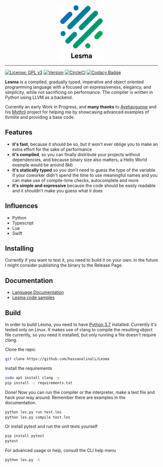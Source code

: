 <p align="center">
<img src="docs/img/logo.png" height="180px" alt="Lesma Programming Language" title="Lesma Programming Language">
</p>

___
[![License: GPL v3](https://img.shields.io/badge/license-GPL%20v3-blue.svg)](https://www.gnu.org/licenses/gpl-3.0)
[![Version](https://img.shields.io/badge/version-0.2.0-brightgreen.svg)](https://github.com/hassanalinali/Lesma/blob/master/LICENSE.md)
[![CircleCI](https://circleci.com/gh/hassanalinali/Lesma/tree/master.svg?style=shield)](https://circleci.com/gh/hassanalinali/Lesma/tree/master)
[![Codacy Badge](https://api.codacy.com/project/badge/Grade/90fcc06be70d4dd98f54f1bb2713d70c)](https://www.codacy.com/app/hassanalinali/Lesma?utm_source=github.com&amp;utm_medium=referral&amp;utm_content=hassanalinali/Lesma&amp;utm_campaign=Badge_Grade)

**Lesma** is a compiled, gradually typed, imperative and object oriented programming language with a focused on expressiveness, elegancy, and simplicity, while not sacrificing on performance. The compiler is written in Python using LLVM as a backend.

Currently an early Work in Progress, and **many thanks** to [Ayehavgunne](https://github.com/Ayehavgunne) and his [Mythril](https://github.com/Ayehavgunne/Mythril) project for helping me by showcasing advanced examples of llvmlite and providing a base code.

## Features
- **it's fast**, because it should be so, but it won't ever oblige you to make an extra effort for the sake of performance 
- **it's compiled**, so you can finally distribute your projects without dependencies, and because binary size also matters, a Hello World example would be around 8kb
- **it's statically typed** so you don't need to guess the type of the variable if your coworker didn't spend the time to use meaningful names and you can make use of compile-time checks, autocomplete and more
- **it's simple and expressive** because the code should be easily readable and it shouldn't make you guess what it does

## Influences
- Python
- Typescript
- Lua
- Swift

## Installing
Currently if you want to test it, you need to build it on your own. In the future I might consider
publishing the binary to the Release Page.

## Documentation

- [Language Documentation](https://hassanalinali.github.io/Lesma)
- [Lesma code samples](https://hassanalinali.github.io/Lesma/examples/)

## Build

In order to build Lesma, you need to have [Python 3.7](https://www.python.org/) installed. Currently it's tested only on Linux. It makes use of clang to compile the resulting object file currently, so you need it installed, but only running a file doesn't require clang.

Clone the repo:
```bash
git clone https://github.com/hassanalinali/Lesma
```

Install the requirements
```bash
sudo apt install clang -y
pip install -r requirements.txt
```

Done! Now you can run the compiler or the interpreter, make a test file and hack your way around. Remember there are examples in the documentation.
```bash
python les.py run test.les
python les.py compile test.les
```

Or install pytest and run the unit tests yourself
```bash
pip install pytest
pytest
```

For advanced usage or help, consult the CLI help menu
```bash
python les.py -h
```